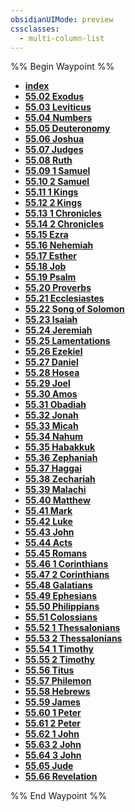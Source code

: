 ```yaml
---
obsidianUIMode: preview
cssclasses:
  - multi-column-list
---
```

%% Begin Waypoint %%
- **[index](50-59%20Sources/55%20Bible/55.01%20Genesis/index.md)**
- **[55.02 Exodus](./55.02%20Exodus/55.02%20Exodus.md)**
- **[55.03 Leviticus](./55.03%20Leviticus/55.03%20Leviticus.md)**
- **[55.04 Numbers](./55.04%20Numbers/55.04%20Numbers.md)**
- **[55.05 Deuteronomy](./55.05%20Deuteronomy/55.05%20Deuteronomy.md)**
- **[55.06 Joshua](./55.06%20Joshua/55.06%20Joshua.md)**
- **[55.07 Judges](./55.07%20Judges/55.07%20Judges.md)**
- **[55.08 Ruth](./55.08%20Ruth/55.08%20Ruth.md)**
- **[55.09 1 Samuel](./55.09%201%20Samuel/55.09%201%20Samuel.md)**
- **[55.10 2 Samuel](./55.10%202%20Samuel/55.10%202%20Samuel.md)**
- **[55.11 1 Kings](./55.11%201%20Kings/55.11%201%20Kings.md)**
- **[55.12 2 Kings](./55.12%202%20Kings/55.12%202%20Kings.md)**
- **[55.13 1 Chronicles](./55.13%201%20Chronicles/55.13%201%20Chronicles.md)**
- **[55.14 2 Chronicles](./55.14%202%20Chronicles/55.14%202%20Chronicles.md)**
- **[55.15 Ezra](./55.15%20Ezra/55.15%20Ezra.md)**
- **[55.16 Nehemiah](./55.16%20Nehemiah/55.16%20Nehemiah.md)**
- **[55.17 Esther](./55.17%20Esther/55.17%20Esther.md)**
- **[55.18 Job](./55.18%20Job/55.18%20Job.md)**
- **[55.19 Psalm](./55.19%20Psalm/55.19%20Psalm.md)**
- **[55.20 Proverbs](./55.20%20Proverbs/55.20%20Proverbs.md)**
- **[55.21 Ecclesiastes](./55.21%20Ecclesiastes/55.21%20Ecclesiastes.md)**
- **[55.22 Song of Solomon](./55.22%20Song%20of%20Solomon/55.22%20Song%20of%20Solomon.md)**
- **[55.23 Isaiah](./55.23%20Isaiah/55.23%20Isaiah.md)**
- **[55.24 Jeremiah](./55.24%20Jeremiah/55.24%20Jeremiah.md)**
- **[55.25 Lamentations](./55.25%20Lamentations/55.25%20Lamentations.md)**
- **[55.26 Ezekiel](./55.26%20Ezekiel/55.26%20Ezekiel.md)**
- **[55.27 Daniel](./55.27%20Daniel/55.27%20Daniel.md)**
- **[55.28 Hosea](./55.28%20Hosea/55.28%20Hosea.md)**
- **[55.29 Joel](./55.29%20Joel/55.29%20Joel.md)**
- **[55.30 Amos](./55.30%20Amos/55.30%20Amos.md)**
- **[55.31 Obadiah](./55.31%20Obadiah/55.31%20Obadiah.md)**
- **[55.32 Jonah](./55.32%20Jonah/55.32%20Jonah.md)**
- **[55.33 Micah](./55.33%20Micah/55.33%20Micah.md)**
- **[55.34 Nahum](./55.34%20Nahum/55.34%20Nahum.md)**
- **[55.35 Habakkuk](./55.35%20Habakkuk/55.35%20Habakkuk.md)**
- **[55.36 Zephaniah](./55.36%20Zephaniah/55.36%20Zephaniah.md)**
- **[55.37 Haggai](./55.37%20Haggai/55.37%20Haggai.md)**
- **[55.38 Zechariah](./55.38%20Zechariah/55.38%20Zechariah.md)**
- **[55.39 Malachi](./55.39%20Malachi/55.39%20Malachi.md)**
- **[55.40 Matthew](./55.40%20Matthew/55.40%20Matthew.md)**
- **[55.41 Mark](./55.41%20Mark/55.41%20Mark.md)**
- **[55.42 Luke](./55.42%20Luke/55.42%20Luke.md)**
- **[55.43 John](./55.43%20John/55.43%20John.md)**
- **[55.44 Acts](./55.44%20Acts/55.44%20Acts.md)**
- **[55.45 Romans](./55.45%20Romans/55.45%20Romans.md)**
- **[55.46 1 Corinthians](./55.46%201%20Corinthians/55.46%201%20Corinthians.md)**
- **[55.47 2 Corinthians](./55.47%202%20Corinthians/55.47%202%20Corinthians.md)**
- **[55.48 Galatians](./55.48%20Galatians/55.48%20Galatians.md)**
- **[55.49 Ephesians](./55.49%20Ephesians/55.49%20Ephesians.md)**
- **[55.50 Philippians](./55.50%20Philippians/55.50%20Philippians.md)**
- **[55.51 Colossians](./55.51%20Colossians/55.51%20Colossians.md)**
- **[55.52 1 Thessalonians](./55.52%201%20Thessalonians/55.52%201%20Thessalonians.md)**
- **[55.53 2 Thessalonians](./55.53%202%20Thessalonians/55.53%202%20Thessalonians.md)**
- **[55.54 1 Timothy](./55.54%201%20Timothy/55.54%201%20Timothy.md)**
- **[55.55 2 Timothy](./55.55%202%20Timothy/55.55%202%20Timothy.md)**
- **[55.56 Titus](./55.56%20Titus/55.56%20Titus.md)**
- **[55.57 Philemon](./55.57%20Philemon/55.57%20Philemon.md)**
- **[55.58 Hebrews](./55.58%20Hebrews/55.58%20Hebrews.md)**
- **[55.59 James](./55.59%20James/55.59%20James.md)**
- **[55.60 1 Peter](./55.60%201%20Peter/55.60%201%20Peter.md)**
- **[55.61 2 Peter](./55.61%202%20Peter/55.61%202%20Peter.md)**
- **[55.62 1 John](./55.62%201%20John/55.62%201%20John.md)**
- **[55.63 2 John](./55.63%202%20John/55.63%202%20John.md)**
- **[55.64 3 John](./55.64%203%20John/55.64%203%20John.md)**
- **[55.65 Jude](./55.65%20Jude/55.65%20Jude.md)**
- **[55.66 Revelation](./55.66%20Revelation/55.66%20Revelation.md)**

%% End Waypoint %%